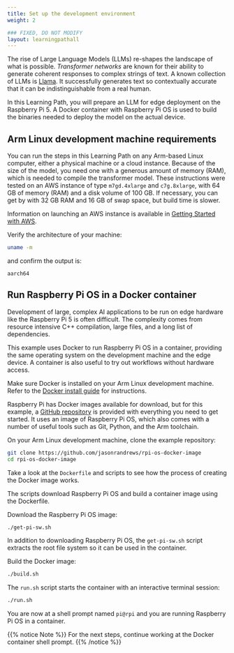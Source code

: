 ```yaml
---
title: Set up the development environment
weight: 2

### FIXED, DO NOT MODIFY
layout: learningpathall
---
```

The rise of Large Language Models (LLMs) re-shapes the landscape of what is possible. *Transformer networks* are known for their ability to generate coherent responses to complex strings of text. A known collection of LLMs is [Llama](https://llama.meta.com/). It successfully generates text so contextually accurate that it can be indistinguishable from a real human.

In this Learning Path, you will prepare an LLM for edge deployment on the Raspberry Pi 5. A Docker container with Raspberry Pi OS is used to build the binaries needed to deploy the model on the actual device.

## Arm Linux development machine requirements

You can run the steps in this Learning Path on any Arm-based Linux computer, either a physical machine or a cloud instance. Because of the size of the model, you need one with a generous amount of memory (RAM), which is needed to compile the transformer model. These instructions were tested on an AWS instance of type `m7gd.4xlarge` and `c7g.8xlarge`, with 64 GB of memory (RAM) and a disk volume of 100 GB. If necessary, you can get by with 32 GB RAM and 16 GB of swap space, but build time is slower. 

Information on launching an AWS instance is available in [Getting Started with AWS](/learning-paths/servers-and-cloud-computing/csp/aws/).

Verify the architecture of your machine:
```bash
uname -m
```
and confirm the output is:
```console
aarch64
```

## Run Raspberry Pi OS in a Docker container

Development of large, complex AI applications to be run on edge hardware like the Raspberry Pi 5 is often difficult. The complexity comes from resource intensive C++ compilation, large files, and a long list of dependencies. 

This example uses Docker to run Raspberry Pi OS in a container, providing the same operating system on the development machine and the edge device. A container is also useful to try out workflows without hardware access. 

Make sure Docker is installed on your Arm Linux development machine. Refer to the [Docker install guide](/install-guides/docker/docker-engine) for instructions.

Raspberry Pi has Docker images available for download, but for this example, a [GitHub repository](https://github.com/jasonrandrews/rpi-os-docker-image) is provided with everything you need to get started. It uses an image of Raspberry Pi OS, which also comes with a number of useful tools such as Git, Python, and the Arm toolchain. 

On your Arm Linux development machine, clone the example repository:

```bash
git clone https://github.com/jasonrandrews/rpi-os-docker-image
cd rpi-os-docker-image
```

Take a look at the `Dockerfile` and scripts to see how the process of creating the Docker image works.

The scripts download Raspberry Pi OS and build a container image using the Dockerfile. 

Download the Raspberry Pi OS image:

```bash
./get-pi-sw.sh
```

In addition to downloading Raspberry Pi OS, the `get-pi-sw.sh` script extracts the root file system so it can be used in the container. 

Build the Docker image:

```bash
./build.sh
```

The `run.sh` script starts the container with an interactive terminal session:

```bash
./run.sh
```

You are now at a shell prompt named `pi@rpi` and you are running Raspberry Pi OS in a container.

{{% notice Note %}}
For the next steps, continue working at the Docker container shell prompt.
{{% /notice %}}
